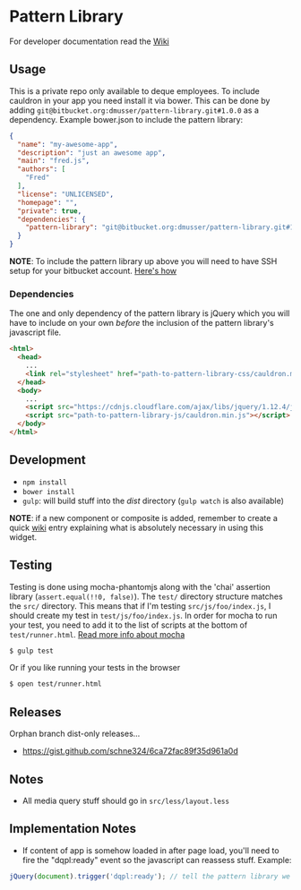 # Pattern Library

For developer documentation read the [Wiki](https://bitbucket.org/dmusser/pattern-library/wiki/Home)

## Usage
This is a private repo only available to deque employees.  To include cauldron in your app you need install it via bower.  This can be done by adding `git@bitbucket.org:dmusser/pattern-library.git#1.0.0` as a dependency.  Example bower.json to include the pattern library:
```json
{
  "name": "my-awesome-app",
  "description": "just an awesome app",
  "main": "fred.js",
  "authors": [
    "Fred"
  ],
  "license": "UNLICENSED",
  "homepage": "",
  "private": true,
  "dependencies": {
    "pattern-library": "git@bitbucket.org:dmusser/pattern-library.git#1.0.0"
  }
}
```
__NOTE__: To include the pattern library up above you will need to have SSH setup for your bitbucket account. [Here's how](https://confluence.atlassian.com/bitbucket/set-up-ssh-for-git-728138079.html)

### Dependencies

The one and only dependency of the pattern library is jQuery which you will have to include on your own _before_ the inclusion of the pattern library's javascript file.

```html
<html>
  <head>
    ...
    <link rel="stylesheet" href="path-to-pattern-library-css/cauldron.min.css" />
  </head>
  <body>
    ...
    <script src="https://cdnjs.cloudflare.com/ajax/libs/jquery/1.12.4/jquery.min.js"></script>
    <script src="path-to-pattern-library-js/cauldron.min.js"></script>
  </body>
</html>
```

## Development
- `npm install`
- `bower install`
- `gulp`: will build stuff into the _dist_ directory (`gulp watch` is also available)

__NOTE__: if a new component or composite is added, remember to create a quick [wiki](https://bitbucket.org/dmusser/pattern-library/wiki/Home) entry explaining what is absolutely necessary in using this widget.

## Testing
Testing is done using mocha-phantomjs along with the 'chai' assertion library (`assert.equal(!!0, false)`).  The `test/` directory structure matches the `src/` directory.  This means that if I'm testing `src/js/foo/index.js`, I should create my test in `test/js/foo/index.js`.  In order for mocha to run your test, you need to add it to the list of scripts at the bottom of `test/runner.html`.  [Read more info about mocha](https://mochajs.org/)

```bash
$ gulp test
```

Or if you like running your tests in the browser

```bash
$ open test/runner.html
```

## Releases
Orphan branch dist-only releases...

 * https://gist.github.com/schne324/6ca72fac89f35d961a0d

## Notes
* All media query stuff should go in `src/less/layout.less`

## Implementation Notes
* If content of app is somehow loaded in after page load, you'll need to fire the "dqpl:ready" event so the javascript can reassess stuff.  Example:
```js
jQuery(document).trigger('dqpl:ready'); // tell the pattern library we're ready to go
```
